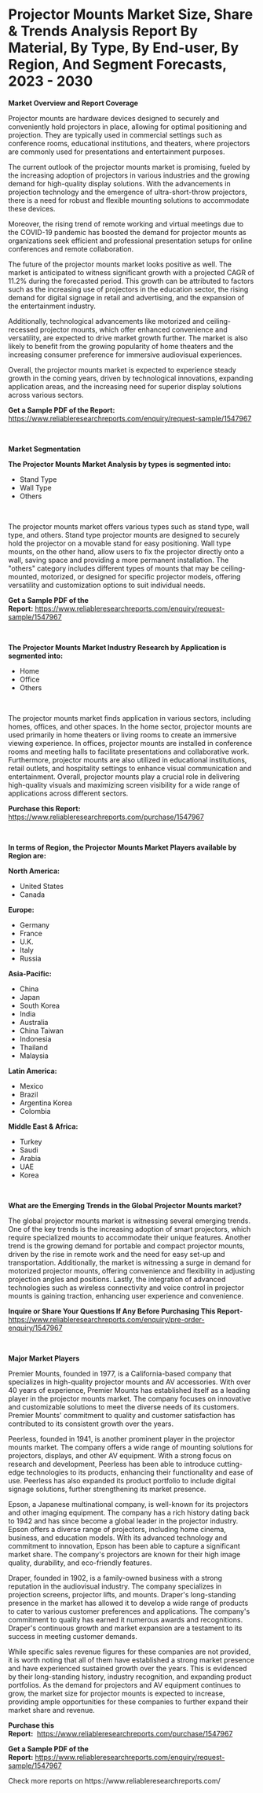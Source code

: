 <p><h1>Projector Mounts Market Size, Share & Trends Analysis Report By Material, By Type, By End-user, By Region, And Segment Forecasts, 2023 - 2030</h1></p><p><strong>Market Overview and Report Coverage</strong></p>
<p><p>Projector mounts are hardware devices designed to securely and conveniently hold projectors in place, allowing for optimal positioning and projection. They are typically used in commercial settings such as conference rooms, educational institutions, and theaters, where projectors are commonly used for presentations and entertainment purposes.</p><p>The current outlook of the projector mounts market is promising, fueled by the increasing adoption of projectors in various industries and the growing demand for high-quality display solutions. With the advancements in projection technology and the emergence of ultra-short-throw projectors, there is a need for robust and flexible mounting solutions to accommodate these devices.</p><p>Moreover, the rising trend of remote working and virtual meetings due to the COVID-19 pandemic has boosted the demand for projector mounts as organizations seek efficient and professional presentation setups for online conferences and remote collaboration.</p><p>The future of the projector mounts market looks positive as well. The market is anticipated to witness significant growth with a projected CAGR of 11.2% during the forecasted period. This growth can be attributed to factors such as the increasing use of projectors in the education sector, the rising demand for digital signage in retail and advertising, and the expansion of the entertainment industry.</p><p>Additionally, technological advancements like motorized and ceiling-recessed projector mounts, which offer enhanced convenience and versatility, are expected to drive market growth further. The market is also likely to benefit from the growing popularity of home theaters and the increasing consumer preference for immersive audiovisual experiences.</p><p>Overall, the projector mounts market is expected to experience steady growth in the coming years, driven by technological innovations, expanding application areas, and the increasing need for superior display solutions across various sectors.</p></p>
<p><strong>Get a Sample PDF of the Report:</strong> <a href="https://www.reliableresearchreports.com/enquiry/request-sample/1547967">https://www.reliableresearchreports.com/enquiry/request-sample/1547967</a></p>
<p>&nbsp;</p>
<p><strong>Market Segmentation</strong></p>
<p><strong>The Projector Mounts Market Analysis by types is segmented into:</strong></p>
<p><ul><li>Stand Type</li><li>Wall Type</li><li>Others</li></ul></p>
<p>&nbsp;</p>
<p><p>The projector mounts market offers various types such as stand type, wall type, and others. Stand type projector mounts are designed to securely hold the projector on a movable stand for easy positioning. Wall type mounts, on the other hand, allow users to fix the projector directly onto a wall, saving space and providing a more permanent installation. The "others" category includes different types of mounts that may be ceiling-mounted, motorized, or designed for specific projector models, offering versatility and customization options to suit individual needs.</p></p>
<p><strong>Get a Sample PDF of the Report:</strong>&nbsp;<a href="https://www.reliableresearchreports.com/enquiry/request-sample/1547967">https://www.reliableresearchreports.com/enquiry/request-sample/1547967</a></p>
<p>&nbsp;</p>
<p><strong>The Projector Mounts Market Industry Research by Application is segmented into:</strong></p>
<p><ul><li>Home</li><li>Office</li><li>Others</li></ul></p>
<p>&nbsp;</p>
<p><p>The projector mounts market finds application in various sectors, including homes, offices, and other spaces. In the home sector, projector mounts are used primarily in home theaters or living rooms to create an immersive viewing experience. In offices, projector mounts are installed in conference rooms and meeting halls to facilitate presentations and collaborative work. Furthermore, projector mounts are also utilized in educational institutions, retail outlets, and hospitality settings to enhance visual communication and entertainment. Overall, projector mounts play a crucial role in delivering high-quality visuals and maximizing screen visibility for a wide range of applications across different sectors.</p></p>
<p><strong>Purchase this Report:</strong>&nbsp; <a href="https://www.reliableresearchreports.com/purchase/1547967">https://www.reliableresearchreports.com/purchase/1547967</a></p>
<p>&nbsp;</p>
<p><strong>In terms of Region, the Projector Mounts Market Players available by Region are:</strong></p>
<p>
    <p> <strong> North America: </strong>
        <ul>
            <li>United States</li>
            <li>Canada</li>
        </ul>
        </p> 
    <p> <strong> Europe: </strong>
        <ul>
            <li>Germany</li>
            <li>France</li>
            <li>U.K.</li>
            <li>Italy</li>
            <li>Russia</li>
        </ul>
        </p> 
    <p> <strong> Asia-Pacific: </strong>
        <ul>
            <li>China</li>
            <li>Japan</li>
            <li>South Korea</li>
            <li>India</li>
            <li>Australia</li>
            <li>China Taiwan</li>
            <li>Indonesia</li>
            <li>Thailand</li>
            <li>Malaysia</li>
        </ul>
        </p> 
    <p> <strong> Latin America: </strong>
        <ul>
            <li>Mexico</li>
            <li>Brazil</li>
            <li>Argentina Korea</li>
            <li>Colombia</li>
        </ul>
        </p> 
    <p> <strong> Middle East & Africa: </strong>
        <ul>
            <li>Turkey</li>
            <li>Saudi</li>
            <li>Arabia</li>
            <li>UAE</li>
            <li>Korea</li>
        </ul>
    </p>
    </p>
<p>&nbsp;</p>
<p><strong>What are the Emerging Trends in the Global Projector Mounts market?</strong></p>
<p><p>The global projector mounts market is witnessing several emerging trends. One of the key trends is the increasing adoption of smart projectors, which require specialized mounts to accommodate their unique features. Another trend is the growing demand for portable and compact projector mounts, driven by the rise in remote work and the need for easy set-up and transportation. Additionally, the market is witnessing a surge in demand for motorized projector mounts, offering convenience and flexibility in adjusting projection angles and positions. Lastly, the integration of advanced technologies such as wireless connectivity and voice control in projector mounts is gaining traction, enhancing user experience and convenience.</p></p>
<p><strong>Inquire or Share Your Questions If Any Before Purchasing This Report</strong>- <a href="https://www.reliableresearchreports.com/enquiry/pre-order-enquiry/1547967">https://www.reliableresearchreports.com/enquiry/pre-order-enquiry/1547967</a></p>
<p>&nbsp;</p>
<p><strong>Major Market Players</strong></p>
<p><p>Premier Mounts, founded in 1977, is a California-based company that specializes in high-quality projector mounts and AV accessories. With over 40 years of experience, Premier Mounts has established itself as a leading player in the projector mounts market. The company focuses on innovative and customizable solutions to meet the diverse needs of its customers. Premier Mounts' commitment to quality and customer satisfaction has contributed to its consistent growth over the years.</p><p>Peerless, founded in 1941, is another prominent player in the projector mounts market. The company offers a wide range of mounting solutions for projectors, displays, and other AV equipment. With a strong focus on research and development, Peerless has been able to introduce cutting-edge technologies to its products, enhancing their functionality and ease of use. Peerless has also expanded its product portfolio to include digital signage solutions, further strengthening its market presence.</p><p>Epson, a Japanese multinational company, is well-known for its projectors and other imaging equipment. The company has a rich history dating back to 1942 and has since become a global leader in the projector industry. Epson offers a diverse range of projectors, including home cinema, business, and education models. With its advanced technology and commitment to innovation, Epson has been able to capture a significant market share. The company's projectors are known for their high image quality, durability, and eco-friendly features.</p><p>Draper, founded in 1902, is a family-owned business with a strong reputation in the audiovisual industry. The company specializes in projection screens, projector lifts, and mounts. Draper's long-standing presence in the market has allowed it to develop a wide range of products to cater to various customer preferences and applications. The company's commitment to quality has earned it numerous awards and recognitions. Draper's continuous growth and market expansion are a testament to its success in meeting customer demands.</p><p>While specific sales revenue figures for these companies are not provided, it is worth noting that all of them have established a strong market presence and have experienced sustained growth over the years. This is evidenced by their long-standing history, industry recognition, and expanding product portfolios. As the demand for projectors and AV equipment continues to grow, the market size for projector mounts is expected to increase, providing ample opportunities for these companies to further expand their market share and revenue.</p></p>
<p><strong>Purchase this Report:</strong>&nbsp;&nbsp;<a href="https://www.reliableresearchreports.com/purchase/1547967">https://www.reliableresearchreports.com/purchase/1547967</a></p>
<p></p>
<p><strong>Get a Sample PDF of the Report:</strong>&nbsp;<a href="https://www.reliableresearchreports.com/enquiry/request-sample/1547967">https://www.reliableresearchreports.com/enquiry/request-sample/1547967</a></p>
<p>Check more reports on https://www.reliableresearchreports.com/</p>